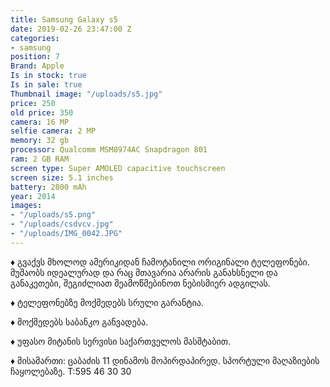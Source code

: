 ```yaml
---
title: Samsung Galaxy s5
date: 2019-02-26 23:47:00 Z
categories:
- samsung
position: 7
Brand: Apple
Is in stock: true
Is in sale: true
Thumbnail image: "/uploads/s5.jpg"
price: 250
old price: 350
camera: 16 MP
selfie camera: 2 MP
memory: 32 gb
processor: Qualcomm MSM8974AC Snapdragon 801
ram: 2 GB RAM
screen type: Super AMOLED capacitive touchscreen
screen size: 5.1 inches
battery: 2800 mAh
year: 2014
images:
- "/uploads/s5.png"
- "/uploads/csdvcv.jpg"
- "/uploads/IMG_0042.JPG"
---
```


♦️ გვაქვს მხოლოდ ამერიკიდან ჩამოტანილი ორიგინალი ტელეფონები. მუშაობს იდეალურად და რაც მთავარია არარის განახსნელი და განაკეთები, შეგიძლიათ შეამოწმებინოთ ნებისმიერ ადგილას.

♦️ ტელეფონებზე მოქმედებს სრული გარანტია.

♦️ მოქმედებს საბანკო განვადება.

♦️ უფასო მიტანის სერვისი საქართველოს მასშტაბით.

♦️ მისამართი: ცაბაძის 11 დინამოს მოპირდაპირედ. სპორტული მაღაზიების ჩაყოლებაზე. T:595 46 30 30